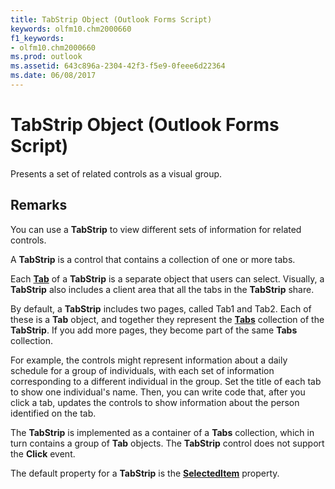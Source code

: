 ```yaml
---
title: TabStrip Object (Outlook Forms Script)
keywords: olfm10.chm2000660
f1_keywords:
- olfm10.chm2000660
ms.prod: outlook
ms.assetid: 643c896a-2304-42f3-f5e9-0feee6d22364
ms.date: 06/08/2017
---
```



# TabStrip Object (Outlook Forms Script)

Presents a set of related controls as a visual group.


## Remarks

You can use a **TabStrip** to view different sets of information for related controls.

A **TabStrip** is a control that contains a collection of one or more tabs.

Each **[Tab](tab-object-outlook-forms-script.md)** of a **TabStrip** is a separate object that users can select. Visually, a **TabStrip** also includes a client area that all the tabs in the **TabStrip** share.

By default, a **TabStrip** includes two pages, called Tab1 and Tab2. Each of these is a **Tab** object, and together they represent the **[Tabs](tabs-object-outlook-forms-script.md)** collection of the **TabStrip**. If you add more pages, they become part of the same **Tabs** collection.

For example, the controls might represent information about a daily schedule for a group of individuals, with each set of information corresponding to a different individual in the group. Set the title of each tab to show one individual's name. Then, you can write code that, after you click a tab, updates the controls to show information about the person identified on the tab.

The **TabStrip** is implemented as a container of a **Tabs** collection, which in turn contains a group of **Tab** objects. The **TabStrip** control does not support the **Click** event.

The default property for a **TabStrip** is the **[SelectedItem](tabstrip-selecteditem-property-outlook-forms-script.md)** property.


